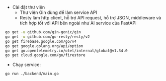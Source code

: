 - Cài đặt thư viện
  - Thư viện Gin dùng để làm service API
  - Resty làm http client, hỗ trợ API request, hỗ trợ JSON, middleware và tích hợp tốt với API bên ngoài như AI service của FastAPI

```bash
go get -u github.com/gin-gonic/gin
go get -u github.com/go-resty/resty/v2
go get firebase.google.com/go/v4
go get google.golang.org/api/option
go get go.opentelemetry.io/otel/internal/global@v1.34.0
go get cloud.google.com/go/firestore

```

- Chạy service:

```bash
go run ./backend/main.go
```
